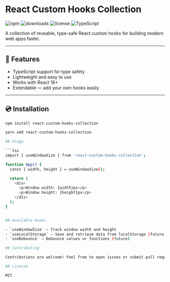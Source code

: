 # React Custom Hooks Collection
![npm](https://img.shields.io/npm/v/react-custom-hooks-collection)
![downloads](https://img.shields.io/npm/dt/react-custom-hooks-collection)
![license](https://img.shields.io/npm/l/react-custom-hooks-collection)
![TypeScript](https://img.shields.io/badge/TypeScript-%23007ACC.svg?style=flat&logo=typescript)

A collection of reusable, type-safe React custom hooks for building modern web apps faster.

---

## 🚀 Features

- TypeScript support for type safety
- Lightweight and easy to use
- Works with React 18+
- Extendable — add your own hooks easily

---

## 💿 Installation

```bash
npm install react-custom-hooks-collection

yarn add react-custom-hooks-collection

## Usage

```tsx
import { useWindowSize } from 'react-custom-hooks-collection';

function App() {
  const { width, height } = useWindowSize();

  return (
    <div>
      <p>Window width: {width}px</p>
      <p>Window height: {height}px</p>
    </div>
  );
}


## Available Hooks

- `useWindowSize` – Track window width and height
- `useLocalStorage` – Save and retrieve data from localStorage (future)
- `useDebounce` – Debounce values or functions (future)

## Contributing

Contributions are welcome! Feel free to open issues or submit pull requests.

## License

MIT

